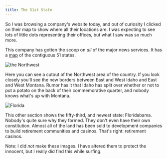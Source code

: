 ```yaml
---
title: The 51st State
---
```

So I was browsing a company's website today, and out of curiosity I clicked on
their map to show where all their locations are. I was expecting to see lots
of little dots representing their offices, but what I saw was so much more.

This company has gotten the scoop on _all_ of the major news services. It has
a [map][1] of the contiguous 51 states.

![the Northwest][2]

Here you can see a cutout of the Northwest area of the country. If you look
closely you'll see the new borders between East and West Idaho and East and
West Montana. Rumor has it that Idaho has split over whether or not to put a
potato on the back of their commemorative quarter, and nobody knows what's up
with Montana.

![Florida][3]

This other section shows the fifty-third, and newest state: Floridabama.
Nobody's quite sure why they formed. They don't even have their own
constitution. Almost all of the land has been sold to development companies to
build retirement communities and casinos. That's right: retirement casinos.

Note: I did _not_ make these images. I have altered them to protect the
innocent, but I really did find this while surfing.

   [1]: http://www.alieniloquent.com/images/lower51.gif

   [2]: http://www.alieniloquent.com/images/northwest.gif

   [3]: http://www.alieniloquent.com/images/floridabama.gif


